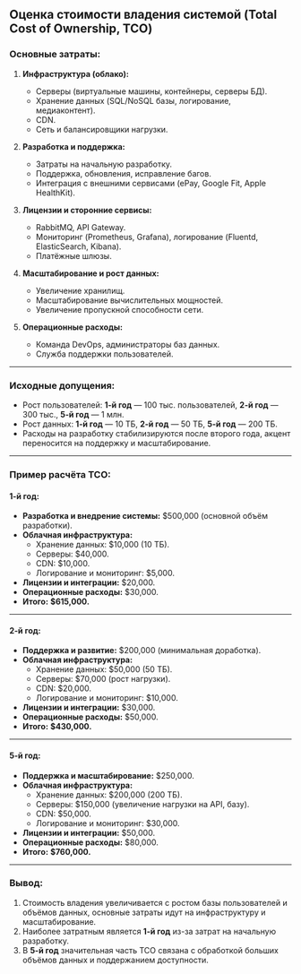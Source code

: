 Оценка стоимости владения системой (Total Cost of Ownership, TCO) 
---

### Основные затраты:
1. **Инфраструктура (облако):**
   - Серверы (виртуальные машины, контейнеры, серверы БД).
   - Хранение данных (SQL/NoSQL базы, логирование, медиаконтент).
   - CDN.
   - Сеть и балансировщики нагрузки.
   
2. **Разработка и поддержка:**
   - Затраты на начальную разработку.
   - Поддержка, обновления, исправление багов.
   - Интеграция с внешними сервисами (ePay, Google Fit, Apple HealthKit).
   
3. **Лицензии и сторонние сервисы:**
   - RabbitMQ, API Gateway.
   - Мониторинг (Prometheus, Grafana), логирование (Fluentd, ElasticSearch, Kibana).
   - Платёжные шлюзы.
   
4. **Масштабирование и рост данных:**
   - Увеличение хранилищ.
   - Масштабирование вычислительных мощностей.
   - Увеличение пропускной способности сети.

5. **Операционные расходы:**
   - Команда DevOps, администраторы баз данных.
   - Служба поддержки пользователей.

---

### Исходные допущения:
- Рост пользователей: **1-й год** — 100 тыс. пользователей, **2-й год** — 300 тыс., **5-й год** — 1 млн.
- Рост данных: **1-й год** — 10 ТБ, **2-й год** — 50 ТБ, **5-й год** — 200 ТБ.
- Расходы на разработку стабилизируются после второго года, акцент переносится на поддержку и масштабирование.

---

### Пример расчёта TCO:

#### **1-й год:**
- **Разработка и внедрение системы:** $500,000 (основной объём разработки).
- **Облачная инфраструктура:**
  - Хранение данных: $10,000 (10 ТБ).
  - Серверы: $40,000.
  - CDN: $10,000.
  - Логирование и мониторинг: $5,000.
- **Лицензии и интеграции:** $20,000.
- **Операционные расходы:** $30,000.
- **Итого:** **$615,000.**

---

#### **2-й год:**
- **Поддержка и развитие:** $200,000 (минимальная доработка).
- **Облачная инфраструктура:**
  - Хранение данных: $50,000 (50 ТБ).
  - Серверы: $70,000 (рост нагрузки).
  - CDN: $20,000.
  - Логирование и мониторинг: $10,000.
- **Лицензии и интеграции:** $30,000.
- **Операционные расходы:** $50,000.
- **Итого:** **$430,000.**

---

#### **5-й год:**
- **Поддержка и масштабирование:** $250,000.
- **Облачная инфраструктура:**
  - Хранение данных: $200,000 (200 ТБ).
  - Серверы: $150,000 (увеличение нагрузки на API, базу).
  - CDN: $50,000.
  - Логирование и мониторинг: $30,000.
- **Лицензии и интеграции:** $50,000.
- **Операционные расходы:** $80,000.
- **Итого:** **$760,000.**

---

### Вывод:
1. Стоимость владения увеличивается с ростом базы пользователей и объёмов данных, основные затраты идут на инфраструктуру и масштабирование.
2. Наиболее затратным является **1-й год** из-за затрат на начальную разработку.
3. В **5-й год** значительная часть TCO связана с обработкой больших объёмов данных и поддержанием доступности.

